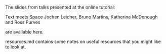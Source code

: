 The slides from talks presented at the online tutorial: 

Text meets Space
Jochen Leidner, Bruno Martins, Katherine McDonough and Ross Purves

are available here.

resources.md contains some notes on useful resources that you might like to look at.
